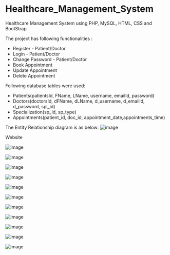 # Healthcare_Management_System
 Healthcare Management System using PHP, MySQL, HTML, CSS and BootStrap
 
 The project has following functionalities :
 
  * Register - Patient/Doctor
  * Login - Patient/Doctor
  * Change Password - Patient/Doctor
  * Book Appointment
  * Update Appointment
  * Delete Appointment

Following database tables were used:

  * Patients(patientsId, FName, LName, username, emailId, password)
  * Doctors(doctorsId, dFName, dLName, d_username, d_emailId, d_password, spl_id)
  * Specialization(sp_Id, sp_type)
  * Appointments(patient_id, doc_id, appointment_date,appointments_time)

The Entity Relationship diagram is as below: 
![image](https://user-images.githubusercontent.com/52694641/110747766-aa5a1b00-81f3-11eb-8eb9-b6f2729b0af7.png)

Website

![image](https://user-images.githubusercontent.com/52694641/110747939-e9886c00-81f3-11eb-8146-6c0e50824ac6.png)

![image](https://user-images.githubusercontent.com/52694641/110747960-f1e0a700-81f3-11eb-9e37-fb220aaa169a.png)

![image](https://user-images.githubusercontent.com/52694641/110747978-f907b500-81f3-11eb-96b9-bc9a1c258ee4.png)

![image](https://user-images.githubusercontent.com/52694641/110747998-002ec300-81f4-11eb-88ac-46a13b1aee48.png)

![image](https://user-images.githubusercontent.com/52694641/110748015-06bd3a80-81f4-11eb-994d-9c8a56055c82.png)

![image](https://user-images.githubusercontent.com/52694641/110748037-0e7cdf00-81f4-11eb-924f-920d3c821a90.png)

![image](https://user-images.githubusercontent.com/52694641/110748084-19d00a80-81f4-11eb-83f7-ff9827bd3b5e.png)

![image](https://user-images.githubusercontent.com/52694641/110748116-22c0dc00-81f4-11eb-8508-9e7575db0320.png)

![image](https://user-images.githubusercontent.com/52694641/110748142-2b191700-81f4-11eb-8450-48e21f72d97b.png)

![image](https://user-images.githubusercontent.com/52694641/110748169-32402500-81f4-11eb-9abe-5d87f4bbc349.png)

![image](https://user-images.githubusercontent.com/52694641/110748191-39673300-81f4-11eb-83df-1003050da142.png)


